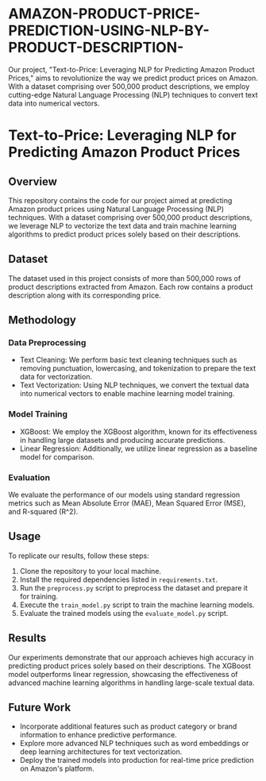 # AMAZON-PRODUCT-PRICE-PREDICTION-USING-NLP-BY-PRODUCT-DESCRIPTION-
Our project, "Text-to-Price: Leveraging NLP for Predicting Amazon Product Prices," aims to revolutionize the way we predict product prices on Amazon. With a dataset comprising over 500,000 product descriptions, we employ cutting-edge Natural Language Processing (NLP) techniques to convert text data into numerical vectors. 
# Text-to-Price: Leveraging NLP for Predicting Amazon Product Prices

## Overview

This repository contains the code for our project aimed at predicting Amazon product prices using Natural Language Processing (NLP) techniques. With a dataset comprising over 500,000 product descriptions, we leverage NLP to vectorize the text data and train machine learning algorithms to predict product prices solely based on their descriptions.

## Dataset

The dataset used in this project consists of more than 500,000 rows of product descriptions extracted from Amazon. Each row contains a product description along with its corresponding price.

## Methodology

### Data Preprocessing

- Text Cleaning: We perform basic text cleaning techniques such as removing punctuation, lowercasing, and tokenization to prepare the text data for vectorization.
- Text Vectorization: Using NLP techniques, we convert the textual data into numerical vectors to enable machine learning model training.

### Model Training

- XGBoost: We employ the XGBoost algorithm, known for its effectiveness in handling large datasets and producing accurate predictions.
- Linear Regression: Additionally, we utilize linear regression as a baseline model for comparison.

### Evaluation

We evaluate the performance of our models using standard regression metrics such as Mean Absolute Error (MAE), Mean Squared Error (MSE), and R-squared (R^2).

## Usage

To replicate our results, follow these steps:

1. Clone the repository to your local machine.
2. Install the required dependencies listed in `requirements.txt`.
3. Run the `preprocess.py` script to preprocess the dataset and prepare it for training.
4. Execute the `train_model.py` script to train the machine learning models.
5. Evaluate the trained models using the `evaluate_model.py` script.

## Results

Our experiments demonstrate that our approach achieves high accuracy in predicting product prices solely based on their descriptions. The XGBoost model outperforms linear regression, showcasing the effectiveness of advanced machine learning algorithms in handling large-scale textual data.

## Future Work

- Incorporate additional features such as product category or brand information to enhance predictive performance.
- Explore more advanced NLP techniques such as word embeddings or deep learning architectures for text vectorization.
- Deploy the trained models into production for real-time price prediction on Amazon's platform.
